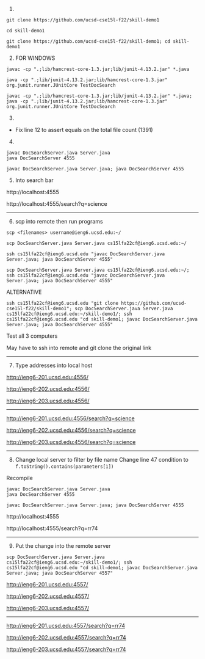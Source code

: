 1. 
```
git clone https://github.com/ucsd-cse15l-f22/skill-demo1

cd skill-demo1
```
```
git clone https://github.com/ucsd-cse15l-f22/skill-demo1; cd skill-demo1
```

2. FOR WINDOWS
```
javac -cp ".;lib/hamcrest-core-1.3.jar;lib/junit-4.13.2.jar" *.java

java -cp ".;lib/junit-4.13.2.jar;lib/hamcrest-core-1.3.jar" org.junit.runner.JUnitCore TestDocSearch
```
```
javac -cp ".;lib/hamcrest-core-1.3.jar;lib/junit-4.13.2.jar" *.java; java -cp ".;lib/junit-4.13.2.jar;lib/hamcrest-core-1.3.jar" org.junit.runner.JUnitCore TestDocSearch
```

3.
- Fix line 12 to assert equals on the total file count (1391)

4.
```
javac DocSearchServer.java Server.java
java DocSearchServer 4555
```
```
javac DocSearchServer.java Server.java; java DocSearchServer 4555
```

5. Into search bar

http://localhost:4555

http://localhost:4555/search?q=science

---
6. scp into remote then run programs

`scp <filenames> username@ieng6.ucsd.edu:~/`
```
scp DocSearchServer.java Server.java cs15lfa22cf@ieng6.ucsd.edu:~/

ssh cs15lfa22cf@ieng6.ucsd.edu "javac DocSearchServer.java Server.java; java DocSearchServer 4555"
```
```
scp DocSearchServer.java Server.java cs15lfa22cf@ieng6.ucsd.edu:~/; ssh cs15lfa22cf@ieng6.ucsd.edu "javac DocSearchServer.java Server.java; java DocSearchServer 4555"
```
ALTERNATIVE
```
ssh cs15lfa22cf@ieng6.ucsd.edu "git clone https://github.com/ucsd-cse15l-f22/skill-demo1"; scp DocSearchServer.java Server.java cs15lfa22cf@ieng6.ucsd.edu:~/skill-demo1/; ssh cs15lfa22cf@ieng6.ucsd.edu "cd skill-demo1; javac DocSearchServer.java Server.java; java DocSearchServer 4555"
```

Test all 3 computers

May have to ssh into remote and git clone the original link

---

7. Type addresses into local host

http://ieng6-201.ucsd.edu:4556/

http://ieng6-202.ucsd.edu:4556/

http://ieng6-203.ucsd.edu:4556/

---

http://ieng6-201.ucsd.edu:4556/search?q=science

http://ieng6-202.ucsd.edu:4556/search?q=science

http://ieng6-203.ucsd.edu:4556/search?q=science

---
8. Change local server to filter by file name
Change line 47 condition to
`f.toString().contains(parameters[1])`

Recompile
```
javac DocSearchServer.java Server.java
java DocSearchServer 4555
```
```
javac DocSearchServer.java Server.java; java DocSearchServer 4555
```

http://localhost:4555

http://localhost:4555/search?q=rr74

---

9. Put the change into the remote server
```
scp DocSearchServer.java Server.java cs15lfa22cf@ieng6.ucsd.edu:~/skill-demo1/; ssh cs15lfa22cf@ieng6.ucsd.edu "cd skill-demo1; javac DocSearchServer.java Server.java; java DocSearchServer 4557"
```
http://ieng6-201.ucsd.edu:4557/

http://ieng6-202.ucsd.edu:4557/

http://ieng6-203.ucsd.edu:4557/

---

http://ieng6-201.ucsd.edu:4557/search?q=rr74

http://ieng6-202.ucsd.edu:4557/search?q=rr74

http://ieng6-203.ucsd.edu:4557/search?q=rr74